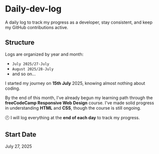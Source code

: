 # Daily-dev-log
A daily log to track my progress as a developer, stay consistent, and keep my GitHub contributions active.

## Structure

Logs are organized by year and month:

- `July 2025/27-July`
- `August 2025/28-July`
- and so on...

I started my journey on **15th July** 2025, knowing almost nothing about coding.

By the end of this month, I've already begun my learning path through the **freeCodeCamp Responsive Web Design** course. I've made solid progress in understanding **HTML** and **CSS**, though the course is still ongoing.

🕗 I will log everything at the **end of each day** to track my progress.

## Start Date

July 27, 2025

